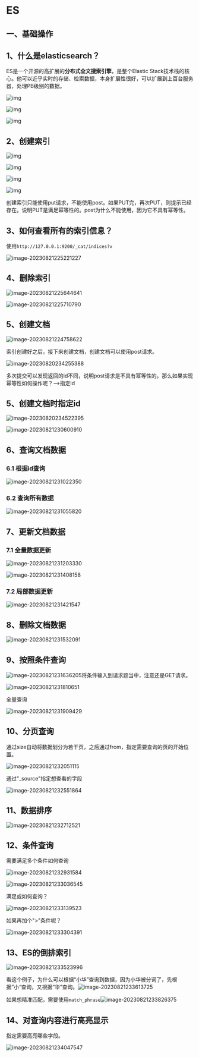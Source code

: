 # ES

## 一、基础操作

## 1、什么是elasticsearch？

ES是一个开源的高扩展的**分布式全文搜索引擎**，是整个Elastic Stack技术栈的核心。他可以近乎实时的存储、检索数据，本身扩展性很好，可以扩展到上百台服务器，处理PB级别的数据。

![img](https://cdn.nlark.com/yuque/0/2023/png/32673675/1692027927167-1e0eb413-d169-420f-8f14-07324fc2043b.png)



![img](https://cdn.nlark.com/yuque/0/2023/png/32673675/1692159772834-2bb7cb40-c94c-41ea-a3a1-970adfd3a6af.png)

![img](https://cdn.nlark.com/yuque/0/2023/png/32673675/1692159810478-1dec604a-ca16-41fa-9a51-970e79072cd2.png)

## 2、创建索引

![img](https://cdn.nlark.com/yuque/0/2023/png/32673675/1692159908452-25d61636-bdde-4d88-b447-dcb7525e1168.png)

![img](https://cdn.nlark.com/yuque/0/2023/png/32673675/1692159983821-b63b2890-5c1a-4e0c-9af7-b00d9d6706a2.png)

![img](https://cdn.nlark.com/yuque/0/2023/png/32673675/1692160029677-33365af3-7d00-4dc2-8e4d-568382b9c934.png)

![img](https://cdn.nlark.com/yuque/0/2023/png/32673675/1692545789421-bf8648ff-f80f-40b7-b31e-01a48eb0db8a.png)

创建索引只能使用put请求，不能使用post。如果PUT完，再次PUT，则提示已经存在。说明PUT是满足幂等性的。post为什么不能使用，因为它不具有幂等性。

## 3、如何查看所有的索引信息？

使用`http://127.0.0.1:9200/_cat/indices?v`

![image-20230821225221227](ES.assets/image-20230821225221227.png)

## 4、删除索引

![image-20230821225644641](ES.assets/image-20230821225644641.png)

![image-20230821225710790](ES.assets/image-20230821225710790.png)

## 5、创建文档

![image-20230821224758622](ES.assets/image-20230821224758622.png)

索引创建好之后，接下来创建文档，创建文档可以使用post请求。

![image-20230820234255388](ES.assets/image-20230820234255388.png)

多次提交可以发现返回的id不同，说明post请求是不具有幂等性的。那么如果实现幂等性如何操作呢？-->指定id

## 5、创建文档时指定id

![image-20230820234522395](ES.assets/image-20230820234522395.png)

![image-20230821230600910](ES.assets/image-20230821230600910.png)

## 6、查询文档数据

### 6.1 根据id查询

![image-20230821231022350](ES.assets/image-20230821231022350.png)

### 6.2 查询所有数据

![image-20230821231055820](ES.assets/image-20230821231055820.png)

## 7、更新文档数据

### 7.1 全量数据更新

![image-20230821231203330](ES.assets/image-20230821231203330.png)



![image-20230821231408158](ES.assets/image-20230821231408158.png)

### 7.2 局部数据更新

![image-20230821231421547](ES.assets/image-20230821231421547.png)

## 8、删除文档数据

![image-20230821231532091](ES.assets/image-20230821231532091.png)

## 9、按照条件查询

![image-20230821231636205](ES.assets/image-20230821231636205.png)将条件输入到请求题当中，注意还是GET请求。

![image-20230821231810651](ES.assets/image-20230821231810651.png)

全量查询

![image-20230821231909429](ES.assets/image-20230821231909429.png)

## 10、分页查询

通过size自动将数据划分为若干页，之后通过from，指定需要查询的页的开始位置。

![image-20230821232051115](ES.assets/image-20230821232051115.png)

通过"_source"指定想查看的字段

![image-20230821232551864](ES.assets/image-20230821232551864.png)

## 11、数据排序

![image-20230821232712521](ES.assets/image-20230821232712521.png)

## 12、条件查询

需要满足多个条件如何查询

![image-20230821232931584](ES.assets/image-20230821232931584.png)

![image-20230821233036545](ES.assets/image-20230821233036545.png)

满足或如何查询？

![image-20230821233139523](ES.assets/image-20230821233139523.png)

如果再加个">"条件呢？

![image-20230821233304391](ES.assets/image-20230821233304391.png)

## 13、ES的倒排索引

![image-20230821233523996](ES.assets/image-20230821233523996.png)

看这个例子，为什么可以根据“小华”查询到数据，因为小华被分词了，先根据”小“查询，又根据“华”查询。![image-20230821233613725](ES.assets/image-20230821233613725.png)

如果想精准匹配，需要使用`match_phrase`![image-20230821233826375](ES.assets/image-20230821233826375.png)

## 14、对查询内容进行高亮显示

指定需要高亮哪些字段。

![image-20230821234047547](ES.assets/image-20230821234047547.png)